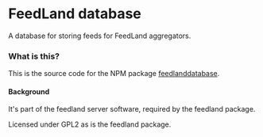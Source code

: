# FeedLand database

A database for storing feeds for FeedLand aggregators. 

### What is this?

This is the source code for the NPM package <a href="https://github.com/scripting/feedland/tree/main/database">feedlanddatabase</a>. 

#### Background

It's part of the feedland server software, required by the feedland package. 

Licensed under GPL2 as is the feedland package.

